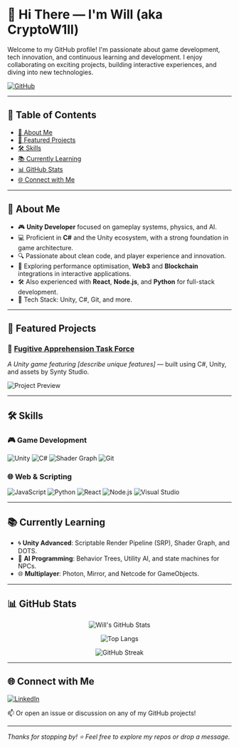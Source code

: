 # 👋 Hi There — I'm Will (aka CryptoW1ll)

Welcome to my GitHub profile! I'm passionate about game development, tech innovation, and continuous learning and development. I enjoy collaborating on exciting projects, building interactive experiences, and diving into new technologies.

[![GitHub](https://img.shields.io/badge/GitHub-181717?style=flat&logo=github&logoColor=white)](https://github.com/cryptoW1ll)

---

## 🧭 Table of Contents

- [📌 About Me](#about-me)
- [🚀 Featured Projects](#featured-projects)
- [🛠️ Skills](#skills)
- [📚 Currently Learning](#currently-learning)
- [📊 GitHub Stats](#github-stats)
- [🌐 Connect with Me](#connect-with-me)

---

## 📌 About Me

- 🎮 **Unity Developer** focused on gameplay systems, physics, and AI.
- 💻 Proficient in **C#** and the Unity ecosystem, with a strong foundation in game architecture.
- 🔍 Passionate about clean code, and player experience and innovation.
- 🌱 Exploring performance optimisation, **Web3** and **Blockchain** integrations in interactive applications.
- 🛠️ Also experienced with **React**, **Node.js**, and **Python** for full-stack development.
- 🔧 Tech Stack: Unity, C#, Git, and more.

---

## 🚀 Featured Projects

### 🔹 [Fugitive Apprehension Task Force](https://github.com/CryptoW1ll/FATF)
*A Unity game featuring [describe unique features]* — built using C#, Unity, and assets by Synty Studio.

![Project Preview](https://raw.githubusercontent.com/cryptoW1ll/project-repo-name/main/preview.gif)

---

## 🛠️ Skills

### 🎮 Game Development
![Unity](https://img.shields.io/badge/Unity-100000?style=for-the-badge&logo=unity&logoColor=white)
![C#](https://img.shields.io/badge/C%23-239120?style=for-the-badge&logo=c-sharp&logoColor=white)
![Shader Graph](https://img.shields.io/badge/Shader%20Graph-1E1E1E?style=for-the-badge&logo=unity&logoColor=white)
![Git](https://img.shields.io/badge/Git-F05032?style=for-the-badge&logo=git&logoColor=white)

### 🌐 Web & Scripting
![JavaScript](https://img.shields.io/badge/JavaScript-323330?style=for-the-badge&logo=javascript)
![Python](https://img.shields.io/badge/Python-3776AB?style=for-the-badge&logo=python)
![React](https://img.shields.io/badge/React-20232A?style=for-the-badge&logo=react&logoColor=61DAFB)
![Node.js](https://img.shields.io/badge/Node.js-339933?style=for-the-badge&logo=nodedotjs&logoColor=white)
![Visual Studio](https://img.shields.io/badge/Visual%20Studio-5C2D91?style=for-the-badge&logo=visual-studio&logoColor=white)

---

## 📚 Currently Learning

- 🌀 **Unity Advanced**: Scriptable Render Pipeline (SRP), Shader Graph, and DOTS.
- 🤖 **AI Programming**: Behavior Trees, Utility AI, and state machines for NPCs.
- 🌐 **Multiplayer**: Photon, Mirror, and Netcode for GameObjects.

---

## 📊 GitHub Stats

<div align="center">
  
![Will's GitHub Stats](https://github-readme-stats.vercel.app/api?username=cryptoW1ll&show_icons=true&theme=radical&count_private=true&hide_border=true)

![Top Langs](https://github-readme-stats.vercel.app/api/top-langs/?username=cryptoW1ll&layout=compact&theme=radical&hide_border=true)

![GitHub Streak](https://streak-stats.demolab.com?user=cryptoW1ll&theme=radical&hide_border=true)

</div>

---

## 🌐 Connect with Me

[![LinkedIn](https://img.shields.io/badge/-LinkedIn-blue?style=flat&logo=Linkedin&logoColor=white)](https://www.linkedin.com/in/will-fowlds-5885aa101/)

📫 Or open an issue or discussion on any of my GitHub projects!

---

_Thanks for stopping by! ⭐ Feel free to explore my repos or drop a message._
